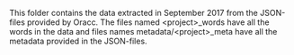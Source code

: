 This folder contains the data extracted in September 2017 from the JSON-files provided by Oracc. The files named \<project\>_words have all the words in the data and files names metadata/\<project\>_meta have all the metadata provided in the JSON-files.
